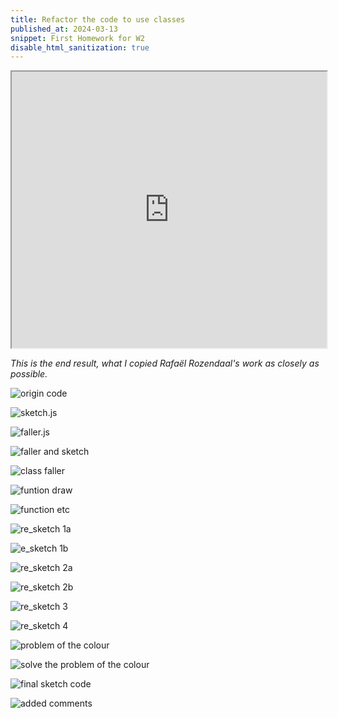 ```yaml
---
title: Refactor the code to use classes
published_at: 2024-03-13
snippet: First Homework for W2
disable_html_sanitization: true
---
```


<div align="center">
<iframe src="https://editor.p5js.org/s4002155/full/eU4uh5ShJ" width="100%x" height="442px"></iframe>
</div>


_This is the end result, what I copied Rafaël Rozendaal's work as closely as possible._


![origin code](/240313_first_HW/origin.png)

![sketch.js](/240313_first_HW/sketch.png)

![faller.js](/2240313_first_HW/faller.png)

![faller and sketch](/240313_first_HW/faller_and_sketch.png)

![class faller](/240313_first_HW/class_faller.png)

![funtion draw](/240313_first_HW/funtion_draw.png)

![function etc](/240313_first_HW/function_etc.png)

![re_sketch 1a](/240313_first_HW/re_sketch1a.png)

![e_sketch 1b](/240313_first_HW/re_sketch1b.png)

![re_sketch 2a](/240313_first_HW/re_sketch2a.png)

![re_sketch 2b](/240313_first_HW/re_sketch2b.png)

![re_sketch 3](/240313_first_HW/re_sketch3.png)

![re_sketch 4](/240313_first_HW/re_sketch4.png)

![problem of the colour](/240313_first_HW/problem_col.png)

![solve the problem of the colour](/240313_first_HW/solve_col.png)

![final sketch code](/240313_first_HW/sketch_final.png)

![added comments](/2240313_first_HW/added_comments.png)

